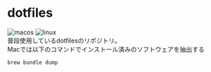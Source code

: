 # dotfiles  
![macos](https://github.com/mirai301/dotfiles/workflows/macos/badge.svg)
![linux](https://github.com/mirai301/dotfiles/workflows/linux/badge.svg)  
普段使用しているdotfilesのリポジトリ。  
Macでは以下のコマンドでインストール済みのソフトウェアを抽出する
```
brew bundle dump
```